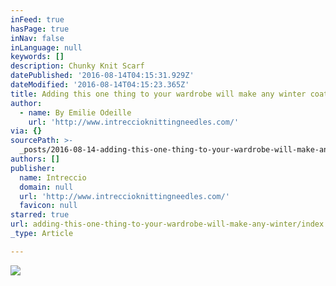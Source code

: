 ```yaml
---
inFeed: true
hasPage: true
inNav: false
inLanguage: null
keywords: []
description: Chunky Knit Scarf
datePublished: '2016-08-14T04:15:31.929Z'
dateModified: '2016-08-14T04:15:23.365Z'
title: Adding this one thing to your wardrobe will make any winter coat POP!
author:
  - name: By Emilie Odeille
    url: 'http://www.intreccioknittingneedles.com/'
via: {}
sourcePath: >-
  _posts/2016-08-14-adding-this-one-thing-to-your-wardrobe-will-make-any-winter.md
authors: []
publisher:
  name: Intreccio
  domain: null
  url: 'http://www.intreccioknittingneedles.com/'
  favicon: null
starred: true
url: adding-this-one-thing-to-your-wardrobe-will-make-any-winter/index.html
_type: Article

---
```

![](https://the-grid-user-content.s3-us-west-2.amazonaws.com/727196fe-e696-4971-8a4e-190cd3a18778.jpg)